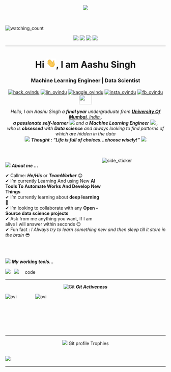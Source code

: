   <p align="center">
  <img src="https://s27389.pcdn.co/wp-content/uploads/2019/08/AdobeStock_244675452.jpeg" height="200">
</p>
<br>
<p align="left"> 
<img src="https://komarev.com/ghpvc/?username=OvinduWijethunge&amp;color=brightgreen" alt="watching_count">
 </p>
 <p align="center">
<img src="https://img.shields.io/badge/Age-26-blue">
  <img src="https://img.shields.io/badge/Focus-Machine Learning-brightgreen">
  <img src="https://img.shields.io/badge/Lives-India-success">
  <img src="https://img.shields.io/badge/Languages-English, Hindi, & Marathi-brightgreen">
</p>
<hr>
<h1 align="center">Hi <img src="https://raw.githubusercontent.com/ABSphreak/ABSphreak/master/gifs/Hi.gif" width="30px">, I am Aashu Singh </h1>
<h3 align="center">Machine Learning Engineer | Data Scientist </h3>
<p align="center">
<a href="https://www.hackerrank.com/OvinduWijethunge" target="blank"><img align="center" src="https://cdn.worldvectorlogo.com/logos/hackerrank.svg" alt="hack_ovindu" height="30" width="40"></a>
<a href="https://www.linkedin.com/in/ovinduwijethunge/" target="blank"><img align="center" src="https://image.flaticon.com/icons/png/128/174/174857.png" alt="lin_ovindu" height="30" width="40"></a>  
<a href="https://www.kaggle.com/ovinduwijethunge" target="blank"><img align="center" src="https://www.vectorlogo.zone/logos/kaggle/kaggle-icon.svg" alt="kaggle_ovindu" height="30" width="40"></a>
<a href="https://www.instagram.com/ovindu_vesuvius/" target="blank"><img align="center" src="https://image.flaticon.com/icons/png/128/174/174855.png" alt="insta_ovindu" height="30" width="40"></a>
<a href="https://www.facebook.com/ovindu.wijethunge.7/" target="blank"><img align="center" src="https://www.svgrepo.com/show/299425/facebook.svg" alt="fb_ovindu" height="30" width="40"></a>
 <a href="mailto: oumw.udesh@gmail.com"><img align="center" src="https://seeklogo.com/images/G/gmail-new-2020-logo-32DBE11BB4-seeklogo.com.png" height="30" width="40"></a>
</p>
<p></p>
<p align="center">
  <em>
    Hello, I am Aashu Singh a <b>final year</b> undergraduate from <a href="https://mu.ac.in/"> <b>University Of Mumbai</b>, India </a>. <br>
    <b>a passionate self-learner</b> <img src="https://github.com/TheDudeThatCode/TheDudeThatCode/blob/master/Assets/Developer.gif" width="30px"> and a <b>Machine Learning Engineer</b>&nbsp;<img src="https://github.com/TheDudeThatCode/TheDudeThatCode/blob/master/Assets/Designer.gif" width="36px">&nbsp;,<br>who is <b>obsessed</b>
    with <b>Data science</b> and always looking to find patterns of which are hidden in the data 
  </em> 
  <br>
  <img src="https://media.giphy.com/media/gH3LO09IOiZIqePwv9/giphy.gif" width="50"> <b><i align="center">Thought : "Life is full of choices…choose wisely!”</i></b> <img src="https://media.giphy.com/media/qjqUcgIyRjsl2/giphy.gif" width="50">
</p>
<br><br>
<img align="right" width="200px" height="200px" alt="side_sticker" src="https://media.giphy.com/media/TEnXkcsHrP4YedChhA/giphy.gif">
<p><img src="https://media.giphy.com/media/iY8CRBdQXODJSCERIr/giphy.gif" width="30px">&nbsp;<em><strong>About me …</strong></em></p>
<p>✔ Callme: <em><strong>He/His</strong></em> or <em><strong>TeamWorker</strong></em> 😊 <br>
✔ I’m currently Learning And using New <strong>AI Tools To Automate Works And Develop New Things</strong><br>
✔ I’m currently learning about <strong>deep learning</strong>🥰<br>
✔ I’m looking to collaborate with any <strong>Open - Source data science projects</strong><br>
✔ Ask from me anything you want, If I am alive I will answer within seconds 😉<br>
✔ Fun fact : <em>I Always try to learn something new and then sleep till it store in the brain</em> 😎<br><br><br><br></p>
<p><img src="https://media.giphy.com/media/iY8CRBdQXODJSCERIr/giphy.gif" width="30px">&nbsp;<em><strong>My working tools…</strong></em></p>
<p align="left">
</p><p><code><img height="50" src="https://github.com/uannabi/-/blob/master/resource/git.svg"></code>
<code> <img height="50" src="https://github.com/uannabi/-/blob/master/resource/python-icon.svg"> </code>
<code> <img https://logos-world.net/python-logo/></code>code









</p>
  <hr>
  <p align="center">
 <img src="https://media.giphy.com/media/W5eoZHPpUx9sapR0eu/giphy.gif" width="30px" alt="Git">&nbsp;<i><b>Git Activeness</b></i></p>
<p><img align="left" src="https://github-readme-stats.vercel.app/api/top-langs?username=OvinduWijethunge&amp;show_icons=true&amp;locale=en&amp;layout=compact&amp;theme=chartreuse-dark" alt="ovi"></p>
<p>&nbsp;<img align="right" src="https://github-readme-stats.vercel.app/api?username=OvinduWijethunge&amp;show_icons=true&amp;locale=en&amp;theme=chartreuse-dark" alt="ovi" width="410"></p>
<br><br><br><br><br>
<hr>
<p align="center"><img src="https://media.giphy.com/media/QaMcXSekUWx7aogAUr/giphy.gif" width="30">&nbsp;Git profile Trophies</p><br>
<img src="https://github-profile-trophy.vercel.app/?username=OvinduWijethunge&amp;theme=juicyfresh&amp;no-bg=true">
<hr>
